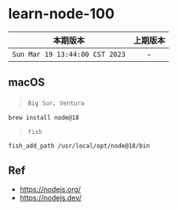 # learn-node-100

|本期版本|上期版本
|:---:|:---:
`Sun Mar 19 13:44:00 CST 2023` | -


## macOS

> `Big Sur`、`Ventura`

```bash
brew install node@18
```

> `fish`

```bash
fish_add_path /usr/local/opt/node@18/bin
```

## Ref

* <https://nodejs.org/>
* <https://nodejs.dev/>